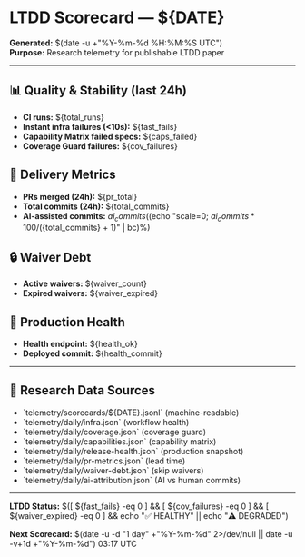 # LTDD Scorecard — ${DATE}

**Generated:** $(date -u +"%Y-%m-%d %H:%M:%S UTC")  
**Purpose:** Research telemetry for publishable LTDD paper

---

## 📊 Quality & Stability (last 24h)

- **CI runs:** ${total_runs}
- **Instant infra failures (<10s):** ${fast_fails}
- **Capability Matrix failed specs:** ${caps_failed}
- **Coverage Guard failures:** ${cov_failures}

## 🚀 Delivery Metrics

- **PRs merged (24h):** ${pr_total}
- **Total commits (24h):** ${total_commits}
- **AI-assisted commits:** ${ai_commits} ($(echo "scale=0; ${ai_commits} * 100 / (${total_commits} + 1)" | bc)%)

## 🔒 Waiver Debt

- **Active waivers:** ${waiver_count}
- **Expired waivers:** ${waiver_expired}

## 🏥 Production Health

- **Health endpoint:** ${health_ok}
- **Deployed commit:** ${health_commit}

---

## 📁 Research Data Sources

- \`telemetry/scorecards/${DATE}.jsonl\` (machine-readable)
- \`telemetry/daily/infra.json\` (workflow health)
- \`telemetry/daily/coverage.json\` (coverage guard)
- \`telemetry/daily/capabilities.json\` (capability matrix)
- \`telemetry/daily/release-health.json\` (production snapshot)
- \`telemetry/daily/pr-metrics.json\` (lead time)
- \`telemetry/daily/waiver-debt.json\` (skip waivers)
- \`telemetry/daily/ai-attribution.json\` (AI vs human commits)

---

**LTDD Status:** $([ ${fast_fails} -eq 0 ] && [ ${cov_failures} -eq 0 ] && [ ${waiver_expired} -eq 0 ] && echo "✅ HEALTHY" || echo "⚠️  DEGRADED")

**Next Scorecard:** $(date -u -d "1 day" +"%Y-%m-%d" 2>/dev/null || date -u -v+1d +"%Y-%m-%d") 03:17 UTC
